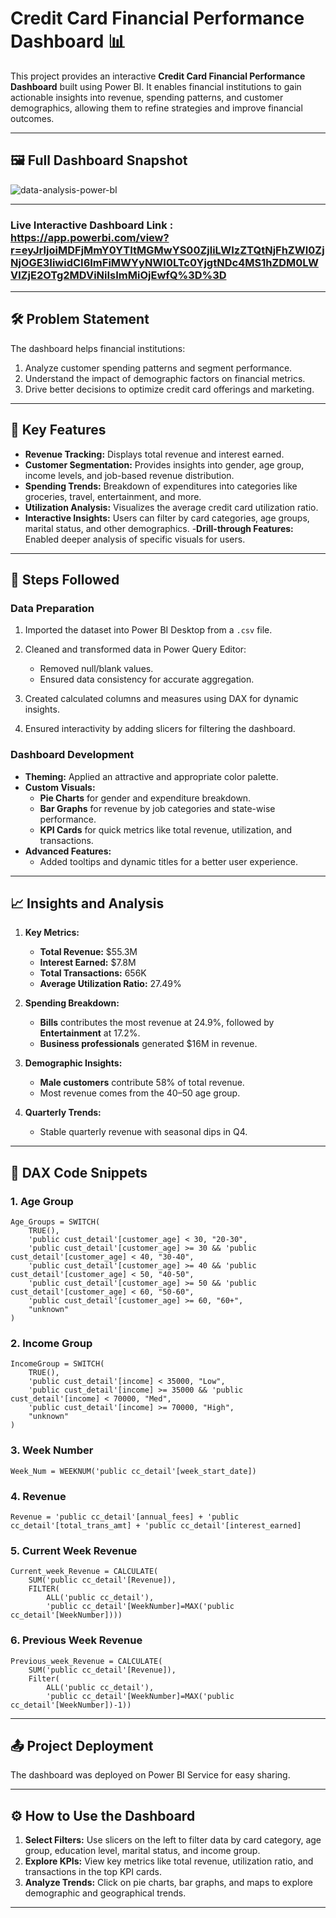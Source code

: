 
# Credit Card Financial Performance Dashboard 📊

This project provides an interactive **Credit Card Financial Performance Dashboard** built using Power BI. It enables financial institutions to gain actionable insights into revenue, spending patterns, and customer demographics, allowing them to refine strategies and improve financial outcomes.

---


## 🖼️ Full Dashboard Snapshot


![data-analysis-power-bI](https://github.com/user-attachments/assets/2f18e09f-b4f6-400d-a2b4-20a03047d4ad)


---

### Live Interactive Dashboard Link : https://app.powerbi.com/view?r=eyJrIjoiMDFjMmY0YTItMGMwYS00ZjliLWIzZTQtNjFhZWI0ZjNjOGE3IiwidCI6ImFiMWYyNWI0LTc0YjgtNDc4MS1hZDM0LWVlZjE2OTg2MDViNiIsImMiOjEwfQ%3D%3D

---

## 🛠️ Problem Statement

The dashboard helps financial institutions:

1. Analyze customer spending patterns and segment performance.
2. Understand the impact of demographic factors on financial metrics.
3. Drive better decisions to optimize credit card offerings and marketing.

---

## 🚀 Key Features

- **Revenue Tracking:** Displays total revenue and interest earned.
- **Customer Segmentation:** Provides insights into gender, age group, income levels, and job-based revenue distribution.
- **Spending Trends:** Breakdown of expenditures into categories like groceries, travel, entertainment, and more.
- **Utilization Analysis:** Visualizes the average credit card utilization ratio.
- **Interactive Insights:** Users can filter by card categories, age groups, marital status, and other demographics.
-**Drill-through Features:** Enabled deeper analysis of specific visuals for users.
---

## 📝 Steps Followed

### Data Preparation
1. Imported the dataset into Power BI Desktop from a `.csv` file.
2. Cleaned and transformed data in Power Query Editor:
   - Removed null/blank values.
   - Ensured data consistency for accurate aggregation.

3. Created calculated columns and measures using DAX for dynamic insights.
4. Ensured interactivity by adding slicers for filtering the dashboard.

### Dashboard Development
- **Theming:** Applied an attractive and appropriate color palette.
- **Custom Visuals:**
  - **Pie Charts** for gender and expenditure breakdown.
  - **Bar Graphs** for revenue by job categories and state-wise performance.
  - **KPI Cards** for quick metrics like total revenue, utilization, and transactions.
- **Advanced Features:** 
  - Added tooltips and dynamic titles for a better user experience.

---

## 📈 Insights and Analysis

1. **Key Metrics:**
   - **Total Revenue:** $55.3M  
   - **Interest Earned:** $7.8M  
   - **Total Transactions:** 656K  
   - **Average Utilization Ratio:** 27.49%  

2. **Spending Breakdown:** 
   - **Bills** contributes the most revenue at 24.9%, followed by **Entertainment** at 17.2%.  
   - **Business professionals** generated $16M in revenue.

3. **Demographic Insights:**  
   - **Male customers** contribute 58% of total revenue.  
   - Most revenue comes from the 40–50 age group.  

4. **Quarterly Trends:**  
   - Stable quarterly revenue with seasonal dips in Q4.  

---

## 🔧 DAX Code Snippets

### 1. Age Group  
```DAX
Age_Groups = SWITCH(
    TRUE(),
    'public cust_detail'[customer_age] < 30, "20-30",
    'public cust_detail'[customer_age] >= 30 && 'public cust_detail'[customer_age] < 40, "30-40",
    'public cust_detail'[customer_age] >= 40 && 'public cust_detail'[customer_age] < 50, "40-50",
    'public cust_detail'[customer_age] >= 50 && 'public cust_detail'[customer_age] < 60, "50-60",
    'public cust_detail'[customer_age] >= 60, "60+",
    "unknown"
)
```

### 2. Income Group  
```DAX
IncomeGroup = SWITCH(
    TRUE(),
    'public cust_detail'[income] < 35000, "Low",
    'public cust_detail'[income] >= 35000 && 'public cust_detail'[income] < 70000, "Med",
    'public cust_detail'[income] >= 70000, "High",
    "unknown"
)
```

### 3. Week Number  
```DAX
Week_Num = WEEKNUM('public cc_detail'[week_start_date])
```

### 4. Revenue  
```DAX
Revenue = 'public cc_detail'[annual_fees] + 'public cc_detail'[total_trans_amt] + 'public cc_detail'[interest_earned]
```

### 5. Current Week Revenue  
```DAX
Current_week_Revenue = CALCULATE(
    SUM('public cc_detail'[Revenue]),
    FILTER(
        ALL('public cc_detail'),
        'public cc_detail'[WeekNumber]=MAX('public cc_detail'[WeekNumber])))
```

### 6. Previous Week Revenue  
```DAX
Previous_week_Revenue = CALCULATE(
    SUM('public cc_detail'[Revenue]),
    Filter(
        ALL('public cc_detail'),
        'public cc_detail'[WeekNumber]=MAX('public cc_detail'[WeekNumber])-1))

```

---

## 📤 Project Deployment

The dashboard was deployed on Power BI Service for easy sharing.

---

## ⚙️ How to Use the Dashboard

1. **Select Filters:** Use slicers on the left to filter data by card category, age group, education level, marital status, and income group.
2. **Explore KPIs:** View key metrics like total revenue, utilization ratio, and transactions in the top KPI cards.
3. **Analyze Trends:** Click on pie charts, bar graphs, and maps to explore demographic and geographical trends.

---
